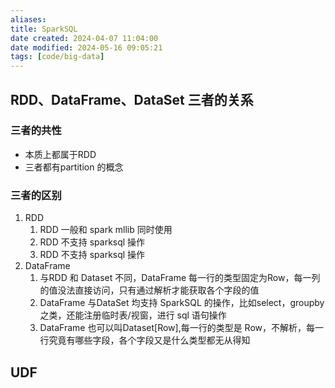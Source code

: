```yaml
---
aliases: 
title: SparkSQL
date created: 2024-04-07 11:04:00
date modified: 2024-05-16 09:05:21
tags: [code/big-data]
---
```

## RDD、DataFrame、DataSet 三者的关系
### 三者的共性
- 本质上都属于RDD
- 三者都有partition 的概念

### 三者的区别
1. RDD
	1. RDD 一般和 spark mllib 同时使用
	2. RDD 不支持 sparksql 操作
	3. RDD 不支持 sparksql 操作
2. DataFrame
	1. 与RDD 和 Dataset 不同，DataFrame 每一行的类型固定为Row，每一列的值没法直接访问，只有通过解析才能获取各个字段的值
	2. DataFrame 与DataSet 均支持 SparkSQL 的操作，比如select，groupby 之类，还能注册临时表/视窗，进行 sql 语句操作
	3. DataFrame 也可以叫Dataset\[Row\],每一行的类型是 Row，不解析，每一行究竟有哪些字段，各个字段又是什么类型都无从得知

## UDF
